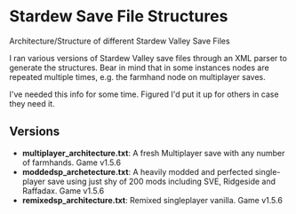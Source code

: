 # Stardew Save File Structures
Architecture/Structure of different Stardew Valley Save Files

I ran various versions of Stardew Valley save files through an XML parser to generate the structures. Bear in mind that in some instances nodes are repeated multiple times, e.g. the farmhand node on multiplayer saves.

I've needed this info for some time. Figured I'd put it up for others in case they need it.

## Versions

* **multiplayer_architecture.txt**: A fresh Multiplayer save with any number of farmhands. Game v1.5.6
* **moddedsp_archetecture.txt**: A heavily modded and perfected single-player save using just shy of 200 mods including SVE, Ridgeside and Raffadax. Game v1.5.6
* **remixedsp_architecture.txt**: Remixed singleplayer vanilla. Game v1.5.6
